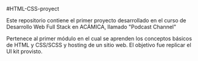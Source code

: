 #HTML-CSS-proyect

Este repositorio contiene el primer proyecto desarrollado en el curso de Desarrollo Web Full Stack en ACÁMICA, llamado "Podcast Channel" 

Pertenece al primer módulo en el cual se aprenden los conceptos básicos de HTML y CSS/SCSS y hosting de un sitio web. El objetivo fue replicar el UI kit provisto.  
